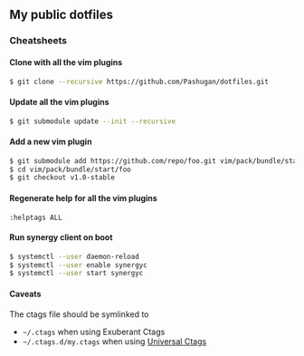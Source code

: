 ## My public dotfiles

### Cheatsheets

#### Clone with all the vim plugins
```sh
$ git clone --recursive https://github.com/Pashugan/dotfiles.git
```

#### Update all the vim plugins
```sh
$ git submodule update --init --recursive
```

#### Add a new vim plugin
```sh
$ git submodule add https://github.com/repo/foo.git vim/pack/bundle/start/foo
$ cd vim/pack/bundle/start/foo
$ git checkout v1.0-stable
```

#### Regenerate help for all the vim plugins
```vim
:helptags ALL
```

#### Run synergy client on boot
```sh
$ systemctl --user daemon-reload
$ systemctl --user enable synergyc
$ systemctl --user start synergyc
```

#### Caveats
The ctags file should be symlinked to
* `~/.ctags` when using Exuberant Ctags
* `~/.ctags.d/my.ctags` when using [Universal Ctags](https://github.com/universal-ctags/ctags)
